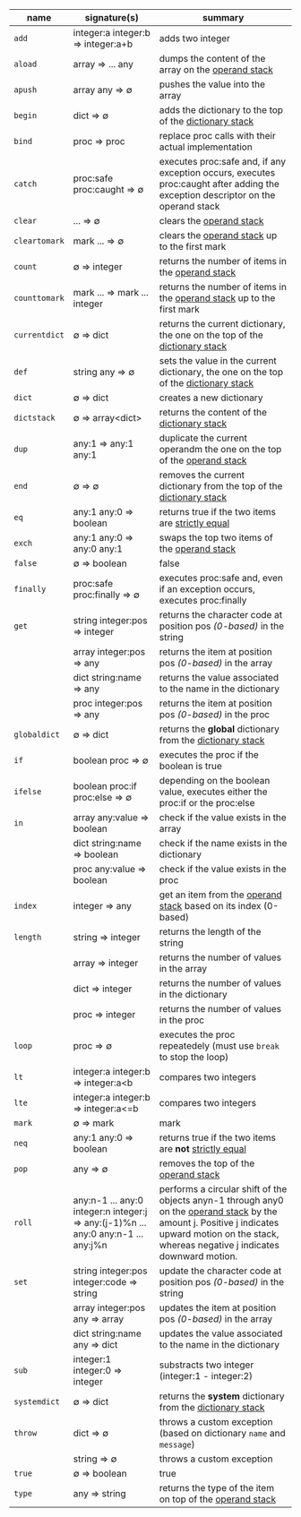 | **name** | **signature(s)** | **summary** |
|---|---|---|
| `add` | integer:a integer:b ⇒ integer:a+b | adds two integer |
| `aload` | array ⇒ ... any | dumps the content of the array on the [operand stack][operand stack] |
| `apush` | array any ⇒ ∅ | pushes the value into the array |
| `begin` | dict ⇒ ∅ | adds the dictionary to the top of the [dictionary stack][dictionary stack] |
| `bind` | proc ⇒ proc | replace proc calls with their actual implementation |
| `catch` | proc:safe proc:caught ⇒ ∅ | executes proc:safe and, if any exception occurs, executes proc:caught after adding the exception descriptor on the operand stack |
| `clear` | ... ⇒ ∅ | clears the [operand stack][operand stack] |
| `cleartomark` | mark ... ⇒ ∅ | clears the [operand stack][operand stack] up to the first mark |
| `count` | ∅ ⇒ integer | returns the number of items in the [operand stack][operand stack] |
| `counttomark` | mark ... ⇒ mark ... integer | returns the number of items in the [operand stack][operand stack] up to the first mark |
| `currentdict` | ∅ ⇒ dict | returns the current dictionary, the one on the top of the [dictionary stack][dictionary stack] |
| `def` | string any ⇒ ∅ | sets the value in the current dictionary, the one on the top of the [dictionary stack][dictionary stack] |
| `dict` | ∅ ⇒ dict | creates a new dictionary |
| `dictstack` | ∅ ⇒ array&lt;dict&gt; | returns the content of the [dictionary stack][dictionary stack] |
| `dup` | any:1 ⇒ any:1 any:1 | duplicate the current operandm the one on the top of the [operand stack][operand stack] |
| `end` | ∅ ⇒ ∅ | removes the current dictionary from the top of the [dictionary stack][dictionary stack] |
| `eq` | any:1 any:0 ⇒ boolean | returns true if the two items are [strictly equal][strict comparison] |
| `exch` | any:1 any:0 ⇒ any:0 any:1 | swaps the top two items of the [operand stack][operand stack] |
| `false` | ∅ ⇒ boolean | false |
| `finally` | proc:safe proc:finally ⇒ ∅ | executes proc:safe and, even if an exception occurs, executes proc:finally |
| `get` | string integer:pos ⇒ integer | returns the character code at position pos _(0-based)_ in the string |
|  | array integer:pos ⇒ any | returns the item at position pos _(0-based)_ in the array |
|  | dict string:name ⇒ any | returns the value associated to the name in the dictionary |
|  | proc integer:pos ⇒ any | returns the item at position pos _(0-based)_ in the proc |
| `globaldict` | ∅ ⇒ dict | returns the **global** dictionary from the [dictionary stack][dictionary stack] |
| `if` | boolean proc ⇒ ∅ | executes the proc if the boolean is true |
| `ifelse` | boolean proc:if proc:else ⇒ ∅ | depending on the boolean value, executes either the proc:if or the proc:else |
| `in` | array any:value ⇒ boolean | check if the value exists in the array |
|  | dict string:name ⇒ boolean | check if the name exists in the dictionary |
|  | proc any:value ⇒ boolean | check if the value exists in the proc |
| `index` | integer ⇒ any | get an item from the [operand stack][operand stack] based on its index (0-based) |
| `length` | string ⇒ integer | returns the length of the string|
|  | array ⇒ integer | returns the number of values in the array |
|  | dict ⇒ integer | returns the number of values in the dictionary |
|  | proc ⇒ integer | returns the number of values in the proc |
| `loop`  | proc ⇒ ∅ | executes the proc repeatedely (must use `break` to stop the loop) |
| `lt`  | integer:a integer:b ⇒ integer:a&lt;b | compares two integers |
| `lte`  | integer:a integer:b ⇒ integer:a&lt;=b | compares two integers |
| `mark`  | ∅ ⇒ mark | mark |
| `neq` | any:1 any:0 ⇒ boolean | returns true if the two items are **not** [strictly equal][strict comparison] |
| `pop`  | any ⇒ ∅ | removes the top of the [operand stack][operand stack] |
| `roll`  | any:n-1 ... any:0 integer:n integer:j ⇒ any:(j-1)%n ... any:0 any:n-1 ... any:j%n | performs a circular shift of the objects anyn-1 through any0 on the [operand stack][operand stack] by the amount j. Positive j indicates upward motion on the stack, whereas negative j indicates downward motion.
| `set` | string integer:pos integer:code ⇒ string | update the character code at position pos _(0-based)_ in the string |
|  | array integer:pos any ⇒ array | updates the item at position pos _(0-based)_ in the array |
|  | dict string:name any ⇒ dict | updates the value associated to the name in the dictionary |
| `sub` | integer:1 integer:0 ⇒ integer | substracts two integer (integer:1 - integer:2) |
| `systemdict` | ∅ ⇒ dict | returns the **system** dictionary from the [dictionary stack][dictionary stack] |
| `throw` | dict => ∅ | throws a custom exception (based on dictionary `name` and `message`) |
|  | string => ∅ | throws a custom exception |
| `true` | ∅ ⇒ boolean | true |
| `type` | any ⇒ string | returns the type of the item on top of the [operand stack][operand stack] |

[dictionary stack]: https://github.com/progbots/engine/blob/main/docs/README.md
[operand stack]: https://github.com/progbots/engine/blob/main/docs/README.md
[strict comparison]: https://github.com/progbots/engine/blob/main/docs/README.md
